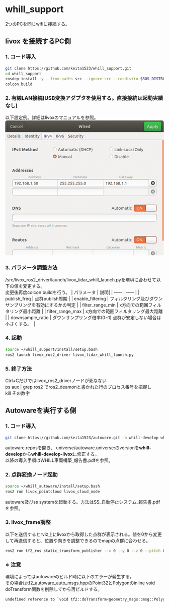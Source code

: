 # whill_support

2つのPCを同じwifiに接続する。

## livox を接続するPC側

### **1.** コード導入
```sh
git clone https://github.com/keita1523/whill_support.git
cd whill_support
rosdep install -y --from-paths src --ignore-src --rosdistro $ROS_DISTRO
colcon build
```
### **2.** 有線LAN接続(USB変換アダプタを使用する。直接接続は起動実績なし)
以下設定例。詳細はlivoxのマニュアルを参照。  
![設定例](img/lan.gif) 

### **3.** パラメータ調整方法
/src/livox_ros2_driver/launch/livox_lidar_whill_launch.pyを環境に合わせて以下の値を変更する。  
変更後再度colcon buildを行う。
| パラメータ | 説明|
| ---- | ---- |
| publish_freq | 点群publish周期 |
| enable_filtering | フィルタリング及びダウンサンプリングを有効にするかの判定 |
| filter_range_min | x方向での範囲フィルタリング最小距離 |
| filter_range_max | x方向での範囲フィルタリング最大距離 |
| downsample_ratio | ダウンサンプリング倍率(0~1) 点群が安定しない場合は小さくする。　|


### **4.** 起動
```sh
source ~/whill_support/install/setup.bash 
ros2 launch livox_ros2_driver livox_lidar_whill_launch.py
```

### **5.** 終了方法
Ctrl+Cだけではlivox_ros2_driverノードが死なない  
ps aux | grep ros2 でros2_deamonと書かれた行のプロセス番号を把握し  
kill その数字  

## Autowareを実行する側


### **1.** コード導入

```sh
git clone https://github.com/keita1523/autoware.git -b whill-develop whill_autoware
```
autoware.reposを開き、  universe/autoware.universe:のversionを**whill-develop**から**whill-develop-livox**に修正する。  
以降の導入手順はWHILL車両構築_報告書.pdfを参照。

### **2.** 点群変換ノード起動
```sh
source ~/whill_autoware/install/setup.bash
ros2 run livox_pointcloud livox_cloud_node
```
autoware及びss systemを起動する。方法はSS_自動停止システム_報告書.pdfを参照。

### **3.** livox_frame調整
以下を送信するとrviz上にlivoxから取得した点群が表示される。値を0から変更して再送信すると、位置や向きを調整できるのでmapの点群に合わせる。
```sh
ros2 run tf2_ros static_transform_publisher --x 0 --y 0 --z 0 --pitch 0 --roll 0 --yaw 0 --frame-id livox_frame --child-frame-id map
```



### **※** 注意
環境によってはautowareのビルド時に以下のエラーが発生する。  
その場合はtf2_autoware_auto_msgs.hppのPoint32とPolygonのinline void doTransform関数を削除してから再ビルドする。
```sh
undefined reference to `void tf2::doTransform<geometry_msgs::msg::Polygon_<std::allocator<void> > >(geometry_msgs::msg::Polygon_<std::allocator<void> > const&, geometry_msgs::msg::Polygon_<std::allocator<void> >&, geometry_msgs::msg::TransformStamped_<std::allocator<void> > const&)'
```
